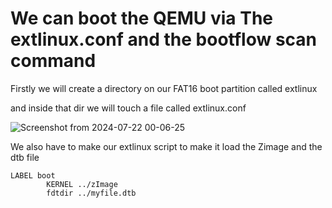 # We can boot the QEMU via The extlinux.conf and the bootflow scan command


Firstly we will create a directory on our FAT16 boot partition called extlinux

and inside that dir we will touch a file called extlinux.conf


![Screenshot from 2024-07-22 00-06-25](https://github.com/user-attachments/assets/a17e2eb7-1f5f-491c-8933-1b1043e9254b)




We also have to make our extlinux script to make it load the Zimage and the dtb file

```                            
LABEL boot
        KERNEL ../zImage
        fdtdir ../myfile.dtb

```


